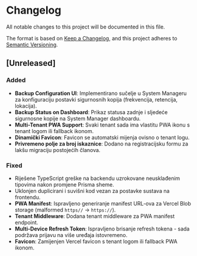 # Changelog

All notable changes to this project will be documented in this file.

The format is based on [Keep a Changelog](https://keepachangelog.com/en/1.0.0/),
and this project adheres to [Semantic Versioning](https://semver.org/spec/v2.0.0.html).

## [Unreleased]

### Added
- **Backup Configuration UI**: Implementirano sučelje u System Manageru za konfiguraciju postavki sigurnosnih kopija (frekvencija, retencija, lokacija).
- **Backup Status on Dashboard**: Prikaz statusa zadnje i sljedeće sigurnosne kopije na System Manager dashboardu.
- **Multi-Tenant PWA Support**: Svaki tenant sada ima vlastitu PWA ikonu s tenant logom ili fallback ikonom.
- **Dinamički Favicon**: Favicon se automatski mijenja ovisno o tenant logu.
- **Privremeno polje za broj iskaznice**: Dodano na registracijsku formu za lakšu migraciju postojećih članova.

### Fixed
- Riješene TypeScript greške na backendu uzrokovane neusklađenim tipovima nakon promjene Prisma sheme.
- Uklonjen duplicirani i suvišni kod vezan za postavke sustava na frontendu.
- **PWA Manifest**: Ispravljeno generiranje manifest URL-ova za Vercel Blob storage (malformed `https//` → `https://`).
- **Tenant Middleware**: Dodana tenant middleware za PWA manifest endpoint.
- **Multi-Device Refresh Token**: Ispravljeno brisanje refresh tokena - sada podržava prijavu na više uređaja istovremeno.
- **Favicon**: Zamijenjen Vercel favicon s tenant logom ili fallback PWA ikonom.